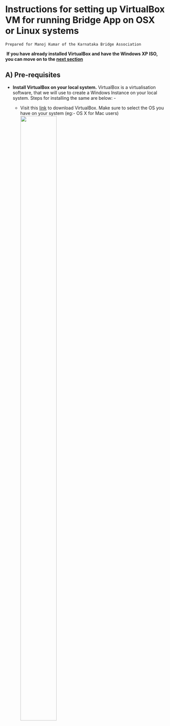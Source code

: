 # Instructions for setting up VirtualBox VM for running Bridge App on OSX or Linux systems
```Prepared for Manoj Kumar of the Karnataka Bridge Association```

 **If you have already installed VirtualBox and have the Windows XP ISO, you can move on to the [next section](#a-pre-requisites)**


A) Pre-requisites
---------------
- **Install VirtualBox on your local system.** VirtualBox is a virtualisation software, that we will use to create a Windows Instance on your local system. Steps for installing the same are below: -

   -  Visit this [link](https://www.virtualbox.org/wiki/Downloads) to download VirtualBox. Make sure to select the OS you have on your system (eg:- OS X for Mac users)
      <img src="/setup-images/pre-requisites/VirtualBoxDownload.png" width="50%" height="70%">
   
